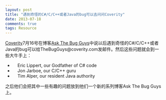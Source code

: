 ```yaml
---
layout: post
title: "遇到奇怪的C#/C/C++或者Java的bug可以去问问Coverity"
date: 2013-07-18
comments: true
tags: Resource
---
```

<p><a href="http://www.coverity.com/">Coverity</a>7月16号在博客<a href="https://communities.coverity.com/blogs/development-testing-blog/">Ask The Bug Guys</a>中说以后遇到奇怪的C#/C/C++或者Java的bug可以给TheBugGuys@coverity.com发邮件。然后这些问题就会到一些大牛手上：</p><ul><li>&nbsp;&nbsp;&nbsp; Eric Lippert, our Godfather of C# code</li><li>&nbsp;&nbsp;&nbsp; Jon Jarboe, our C/C++ guru</li><li>&nbsp;&nbsp;&nbsp; Tim Alper, our resident Java authority</li></ul><p>之后他们会把其中一些有趣的问题放到他们一个新的系列博客Ask The Bug Guys上。</p>